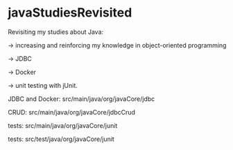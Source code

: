 # javaStudiesRevisited

Revisiting my studies about Java:

-> increasing and reinforcing my knowledge in object-oriented programming

-> JDBC

-> Docker

-> unit testing with jUnit.



JDBC and Docker: src/main/java/org/javaCore/jdbc



CRUD: src/main/java/org/javaCore/jdbcCrud



tests: src/main/java/org/javaCore/junit



tests: src/test/java/org/javaCore/junit
